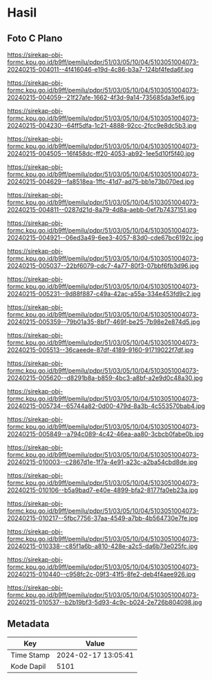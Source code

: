 # Hasil

## Foto C Plano

https://sirekap-obj-formc.kpu.go.id/b9ff/pemilu/pdpr/51/03/05/10/04/5103051004073-20240215-004011--4f416046-e19d-4c86-b3a7-124bf4feda6f.jpg

https://sirekap-obj-formc.kpu.go.id/b9ff/pemilu/pdpr/51/03/05/10/04/5103051004073-20240215-004059--21f27afe-1662-4f3d-9a14-735685da3ef6.jpg

https://sirekap-obj-formc.kpu.go.id/b9ff/pemilu/pdpr/51/03/05/10/04/5103051004073-20240215-004230--64ff5dfa-1c21-4888-92cc-2fcc9e8dc5b3.jpg

https://sirekap-obj-formc.kpu.go.id/b9ff/pemilu/pdpr/51/03/05/10/04/5103051004073-20240215-004505--16f458dc-ff20-4053-ab92-1ee5d10f5f40.jpg

https://sirekap-obj-formc.kpu.go.id/b9ff/pemilu/pdpr/51/03/05/10/04/5103051004073-20240215-004629--fa8518ea-1ffc-41d7-ad75-bb1e73b070ed.jpg

https://sirekap-obj-formc.kpu.go.id/b9ff/pemilu/pdpr/51/03/05/10/04/5103051004073-20240215-004811--0287d21d-8a79-4d8a-aebb-0ef7b7437151.jpg

https://sirekap-obj-formc.kpu.go.id/b9ff/pemilu/pdpr/51/03/05/10/04/5103051004073-20240215-004921--06ed3a49-6ee3-4057-83d0-cde67bc6192c.jpg

https://sirekap-obj-formc.kpu.go.id/b9ff/pemilu/pdpr/51/03/05/10/04/5103051004073-20240215-005037--22bf6079-cdc7-4a77-80f3-07bbf6fb3d96.jpg

https://sirekap-obj-formc.kpu.go.id/b9ff/pemilu/pdpr/51/03/05/10/04/5103051004073-20240215-005231--9d88f887-c49a-42ac-a55a-334e453fd9c2.jpg

https://sirekap-obj-formc.kpu.go.id/b9ff/pemilu/pdpr/51/03/05/10/04/5103051004073-20240215-005359--79b01a35-8bf7-469f-be25-7b98e2e874d5.jpg

https://sirekap-obj-formc.kpu.go.id/b9ff/pemilu/pdpr/51/03/05/10/04/5103051004073-20240215-005513--36caeede-87df-4189-9160-91719022f7df.jpg

https://sirekap-obj-formc.kpu.go.id/b9ff/pemilu/pdpr/51/03/05/10/04/5103051004073-20240215-005620--d8291b8a-b859-4bc3-a8bf-a2e9d0c48a30.jpg

https://sirekap-obj-formc.kpu.go.id/b9ff/pemilu/pdpr/51/03/05/10/04/5103051004073-20240215-005734--65744a82-0d00-479d-8a3b-4c553570bab4.jpg

https://sirekap-obj-formc.kpu.go.id/b9ff/pemilu/pdpr/51/03/05/10/04/5103051004073-20240215-005849--a794c089-4c42-46ea-aa80-3cbcb0fabe0b.jpg

https://sirekap-obj-formc.kpu.go.id/b9ff/pemilu/pdpr/51/03/05/10/04/5103051004073-20240215-010003--c2867d1e-1f7a-4e91-a23c-a2ba54cbd8de.jpg

https://sirekap-obj-formc.kpu.go.id/b9ff/pemilu/pdpr/51/03/05/10/04/5103051004073-20240215-010106--b5a9bad7-e40e-4899-bfa2-8177fa0eb23a.jpg

https://sirekap-obj-formc.kpu.go.id/b9ff/pemilu/pdpr/51/03/05/10/04/5103051004073-20240215-010217--5fbc7756-37aa-4549-a7bb-4b564730e7fe.jpg

https://sirekap-obj-formc.kpu.go.id/b9ff/pemilu/pdpr/51/03/05/10/04/5103051004073-20240215-010338--c85f1a6b-a810-428e-a2c5-da6b73e025fc.jpg

https://sirekap-obj-formc.kpu.go.id/b9ff/pemilu/pdpr/51/03/05/10/04/5103051004073-20240215-010440--c958fc2c-09f3-41f5-8fe2-deb4f4aee926.jpg

https://sirekap-obj-formc.kpu.go.id/b9ff/pemilu/pdpr/51/03/05/10/04/5103051004073-20240215-010537--b2b19bf3-5d93-4c9c-b024-2e726b804098.jpg


## Metadata

| Key        | Value               |
| ---------- | ------------------- |
| Time Stamp | 2024-02-17 13:05:41 |
| Kode Dapil | 5101                |




